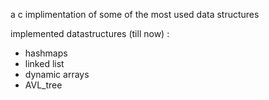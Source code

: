 a c implimentation of some of the most used data structures

implemented datastructures (till now) :
* hashmaps
* linked list
* dynamic arrays
* AVL_tree